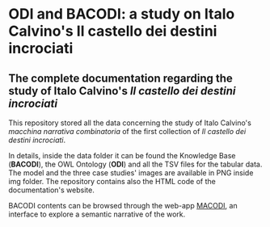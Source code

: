 # ODI and BACODI: a study on Italo Calvino's Il castello dei destini incrociati
## The complete documentation regarding the study of Italo Calvino's <i>Il castello dei destini incrociati</i>
<p>This repository stored all the data concerning the study of Italo Calvino's <i>macchina narrativa combinatoria</i> of the first collection of <i>Il castello dei destini incrociati</i>.</p>
<p>In details, inside the data folder it can be found the Knowledge Base (<b>BACODI</b>), the OWL Ontology (<b>ODI</b>) and all the TSV files for the tabular data. The model and the three case studies' images are available in PNG inside img folder. The repository contains also the HTML code of the documentation's website.</p>
<p>BACODI contents can be browsed through the web-app <a href="https://github.com/ValentinaPasqual/macodi" target="_blank">MACODI</a>, an interface to explore a semantic narrative of the work.</p>
